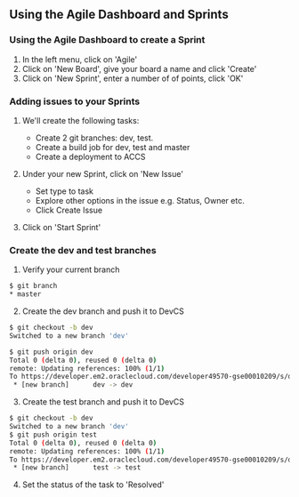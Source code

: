 ## Using the Agile Dashboard and Sprints

### Using the Agile Dashboard to create a Sprint

1. In the left menu, click on 'Agile'
2. Click on 'New Board', give your board a name and click 'Create'
3. Click on 'New Sprint', enter a number of of points, click 'OK'

### Adding issues to your Sprints

1. We'll create the following tasks:
    - Create 2 git branches: dev, test.
    - Create a build job for dev, test and master
    - Create a deployment to ACCS

2. Under your new Sprint, click on 'New Issue'
    - Set type to task
    - Explore other options in the issue e.g. Status, Owner etc.
    - Click Create Issue

3. Click on 'Start Sprint'

### Create the dev and test branches

1. Verify your current branch
```bash
$ git branch
* master
```

2. Create the dev branch and push it to DevCS
```bash
$ git checkout -b dev
Switched to a new branch 'dev'

$ git push origin dev
Total 0 (delta 0), reused 0 (delta 0)
remote: Updating references: 100% (1/1)
To https://developer.em2.oraclecloud.com/developer49570-gse00010209/s/developer49570                                                                                                         -gse00010209_medrectutorial_5581/scm/medrectutorial.git
 * [new branch]      dev -> dev
```

3. Create the test branch and push it to DevCS
```bash
$ git checkout -b dev
Switched to a new branch 'dev'
$ git push origin test
Total 0 (delta 0), reused 0 (delta 0)
remote: Updating references: 100% (1/1)
To https://developer.em2.oraclecloud.com/developer49570-gse00010209/s/developer49570-gse00010209_medrectutorial_5581/scm/medrectutorial.git
 * [new branch]      test -> test
```

4. Set the status of the task to 'Resolved'

